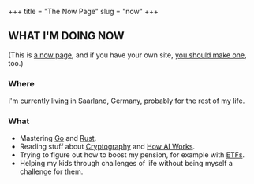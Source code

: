 +++
title = "The Now Page"
slug =  "now"
+++

## WHAT I'M DOING NOW

(This is [a now page](https://nownownow.com/about), and if you have your own site, [you should make one](https://nownownow.com/about), too.)

### Where

I'm currently living in Saarland, Germany, probably for the rest of my life.

### What

- Mastering [Go](https://golang.org/) and [Rust](https://www.rust-lang.org/).
- Reading stuff about [Cryptography](https://www.springer.com/gp/book/9783642041006) and [How AI Works](https://nostarch.com/how-ai-works).
- Trying to figure out how to boost my pension, for example with [ETFs](https://en.wikipedia.org/wiki/Exchange-traded_fund).
- Helping my kids through challenges of life without being myself a challenge for them.
